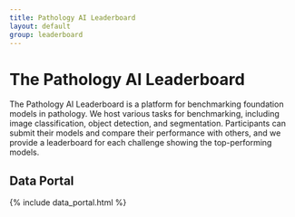 ```yaml
---
title: Pathology AI Leaderboard
layout: default
group: leaderboard
---
```


# The Pathology AI Leaderboard

The Pathology AI Leaderboard is a platform for benchmarking foundation models in pathology. We host various tasks for benchmarking, including image classification, object detection, and segmentation. Participants can submit their models and compare their performance with others, and we provide a leaderboard for each challenge showing the top-performing models.

## Data Portal

{% include data_portal.html %}
